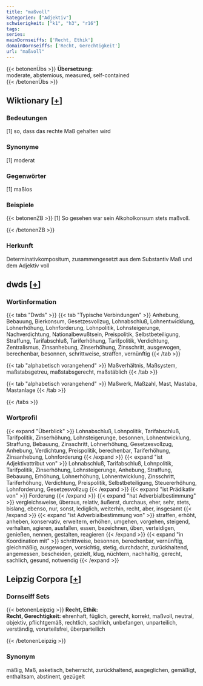 ```yaml
---
title: "maßvoll"
kategorien: ["Adjektiv"]
schwierigkeit: ["k1", "h3", "r16"]
tags:
series:
mainDornseiffs: ['Recht, Ethik']
domainDornseiffs: ['Recht, Gerechtigkeit']
url: "maßvoll"
---
```


{{< betonenÜbs >}}
**Übersetzung:**  
moderate, abstemious, measured, self-contained  
{{< /betonenÜbs >}}

## Wiktionary [[+](https://de.wiktionary.org/wiki/maßvoll)]

### Bedeutungen
[1] so, dass das rechte Maß gehalten wird  

### Synonyme
[1] moderat  

### Gegenwörter
[1] maßlos  

### Beispiele
{{< betonenZB >}}
[1] So gesehen war sein Alkoholkonsum stets maßvoll.  

{{< /betonenZB >}}
### Herkunft
Determinativkompositum, zusammengesetzt aus dem Substantiv Maß und dem Adjektiv voll  



## dwds [[+](https://www.dwds.de/wb/maßvoll)]

### Wortinformation
{{< tabs "Dwds" >}}
{{< tab "Typische Verbindungen" >}}
Anhebung, Bebauung, Bierkonsum, Gesetzesvollzug, Lohnabschluß, Lohnentwicklung, Lohnerhöhung, Lohnforderung, Lohnpolitik, Lohnsteigerunge, Nachverdichtung, Nationalbewußtsein, Preispolitik, Selbstbeteiligung, Straffung, Tarifabschluß, Tariferhöhung, Tarifpolitik, Verdichtung, Zentralismus, Zinsanhebung, Zinserhöhung, Zinsschritt, ausgewogen, berechenbar, besonnen, schrittweise, straffen, vernünftig
{{< /tab >}}

{{< tab "alphabetisch vorangehend" >}}
Maßverhältnis, Maßsystem, maßstabsgetreu, maßstabsgerecht, maßstäblich
{{< /tab >}}

{{< tab "alphabetisch vorangehend" >}}
Maßwerk, Maßzahl, Mast, Mastaba, Mastanlage
{{< /tab >}}

{{< /tabs >}}

### Wortprofil
{{< expand "Überblick" >}} Lohnabschluß, Lohnpolitik, Tarifabschluß, Tarifpolitik, Zinserhöhung, Lohnsteigerunge, besonnen, Lohnentwicklung, Straffung, Bebauung, Zinsschritt, Lohnerhöhung, Gesetzesvollzug, Anhebung, Verdichtung, Preispolitik, berechenbar, Tariferhöhung, Zinsanhebung, Lohnforderung {{< /expand >}}
{{< expand "ist Adjektivattribut von" >}} Lohnabschluß, Tarifabschluß, Lohnpolitik, Tarifpolitik, Zinserhöhung, Lohnsteigerunge, Anhebung, Straffung, Bebauung, Erhöhung, Lohnerhöhung, Lohnentwicklung, Zinsschritt, Tariferhöhung, Verdichtung, Preispolitik, Selbstbeteiligung, Steuererhöhung, Lohnforderung, Gesetzesvollzug {{< /expand >}}
{{< expand "ist Prädikativ von" >}} Forderung {{< /expand >}}
{{< expand "hat Adverbialbestimmung" >}} vergleichsweise, überaus, relativ, äußerst, durchaus, eher, sehr, stets, bislang, ebenso, nur, sonst, lediglich, weiterhin, recht, aber, insgesamt {{< /expand >}}
{{< expand "ist Adverbialbestimmung von" >}} straffen, erhöht, anheben, konservativ, erweitern, erhöhen, umgehen, vorgehen, steigend, verhalten, agieren, ausfallen, essen, bezeichnen, üben, verteidigen, genießen, nennen, gestalten, reagieren {{< /expand >}}
{{< expand "in Koordination mit" >}} schrittweise, besonnen, berechenbar, vernünftig, gleichmäßig, ausgewogen, vorsichtig, stetig, durchdacht, zurückhaltend, angemessen, bescheiden, gezielt, klug, nüchtern, nachhaltig, gerecht, sachlich, gesund, notwendig {{< /expand >}}

## Leipzig Corpora [[+](https://corpora.uni-leipzig.de/en/res?word=maßvoll&corpusId=deu_newscrawl-public_2018)]

### Dornseiff Sets
{{< betonenLeipzig >}}
**Recht, Ethik:**  
**Recht, Gerechtigkeit:** ehrenhaft, füglich, gerecht, korrekt, maßvoll, neutral, objektiv, pflichtgemäß, rechtlich, sachlich, unbefangen, unparteilich, verständig, vorurteilsfrei, überparteilich  

{{< /betonenLeipzig >}}

### Synonym
mäßig, Maß, asketisch, beherrscht, zurückhaltend, ausgeglichen, gemäßigt, enthaltsam, abstinent, gezügelt

